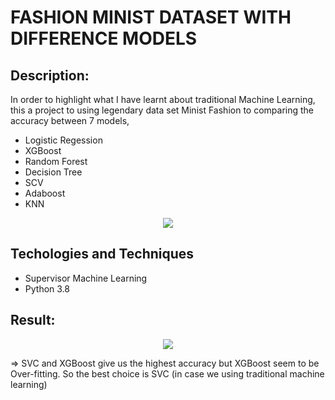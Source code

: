 # FASHION MINIST DATASET WITH DIFFERENCE MODELS

## Description:

In order to highlight what I have learnt about traditional Machine Learning, this a project to using legendary data set Minist Fashion to comparing the accuracy between 7 models,
- Logistic Regession
- XGBoost
- Random Forest
- Decision Tree
- SCV
- Adaboost
- KNN 

<p align="center">
  <img src="https://user-images.githubusercontent.com/87942072/135372212-bc4a122f-56cb-45e5-95d1-64b3570d3726.png" />
</p>

## Techologies and Techniques
- Supervisor Machine Learning
- Python 3.8

## Result:
<p align="center">
  <img src="https://user-images.githubusercontent.com/87942072/135372109-70208574-781c-4153-87bc-ea09f7edb142.png" />
</p>

=> SVC and XGBoost give us the highest accuracy but XGBoost seem to be Over-fitting. So the best choice is SVC (in case we using traditional machine learning)
